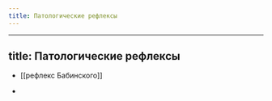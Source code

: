 ```yaml
---
title: Патологические рефлексы
---
```


- ---
title: Патологические рефлексы
---

- [[рефлекс Бабинского]]

- 
